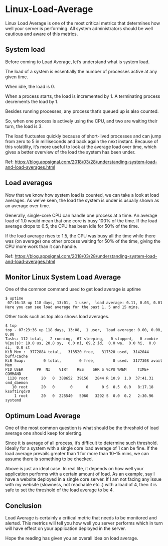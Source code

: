 # Linux-Load-Average

Linux Load Average is one of the most critical metrics that determines how well your server is performing. All system administrators should be well cautious and aware of this metrics.

## System load

Before coming to Load Average, let’s understand what is system load.

The load of a system is essentially the number of processes active at any given time.

When idle, the load is 0.

When a process starts, the load is incremented by 1. A terminating process decrements the load by 1.

Besides running processes, any process that’s queued up is also counted.

So, when one process is actively using the CPU, and two are waiting their turn, the load is 3.

The load fluctuates quickly because of short-lived processes and can jump from zero to 5 in milliseconds and back again the next instant. Because of this volatility, it’s more useful to look at the average load over time, which gives a better overview of the load the system has been under.

Ref: https://blog.appsignal.com/2018/03/28/understanding-system-load-and-load-averages.html

## Load averages

Now that we know how system load is counted, we can take a look at load averages. As we’ve seen, the load the system is under is usually shown as an average over time.

Generally, single-core CPU can handle one process at a time. An average load of 1.0 would mean that one core is busy 100% of the time. If the load average drops to 0.5, the CPU has been idle for 50% of the time.

If the load average rises to 1.5, the CPU was busy all the time while there was (on average) one other process waiting for 50% of the time, giving the CPU more work than it can handle.

Ref: https://blog.appsignal.com/2018/03/28/understanding-system-load-and-load-averages.html

## Monitor Linux System Load Average

One of the common command used to get load average is uptime

```
$ uptime
 07:16:18 up 118 days, 13:01,  1 user,  load average: 0.11, 0.03, 0.01
Here you can see load average for the past 1, 5 and 15 mins.
```

Other tools such as top also shows load averages.

```
$ top
top - 07:23:36 up 118 days, 13:08,  1 user,  load average: 0.00, 0.00, 0.00
Tasks: 112 total,   2 running,  67 sleeping,   0 stopped,   0 zombie
%Cpu(s): 10.0 us, 20.8 sy,  0.0 ni, 69.2 id,  0.0 wa,  0.0 hi,  0.0 si,  0.0 st
KiB Mem :  3772884 total,   313520 free,   317320 used,  3142044 buff/cache
KiB Swap:        0 total,        0 free,        0 used.  3177308 avail Mem
PID USER      PR  NI    VIRT    RES    SHR S %CPU %MEM     TIME+ COMMAND
 1120 root      20   0  388652  39156   2844 R 10.9  1.0  37:41.31 cmd_daemon
   10 root      20   0       0      0      0 S  0.5  0.0   8:17.18 ksoftirqd/0
    1 root      20   0  225540   5960   3292 S  0.0  0.2   2:30.96 systemd
```

## Optimum Load Average

One of the most common question is what should be the threshold of load average one should keep for alerting.

Since it is average of all process, it’s difficult to determine such threshold. Ideally for a system with a single core load average of 1 can be fine. If the load average prevails greater than 1 for more than 10–15 mins, we can assume there is something to be checked.

Above is just an ideal case. In real life, it depends on how well your application performs with a certain amount of load. As an example, say I have a website deployed in a single core server. If I am not facing any issue with my website (slowness, not reachable etc..) with a load of 4, then it is safe to set the threshold of the load average to be 4.

## Conclusion

Load Average is certainly a critical metric that needs to be monitored and alerted. This metrics will tell you how well you server performs which in turn will have effect on your application deployed in the server.

Hope the reading has given you an overall idea on load average.
